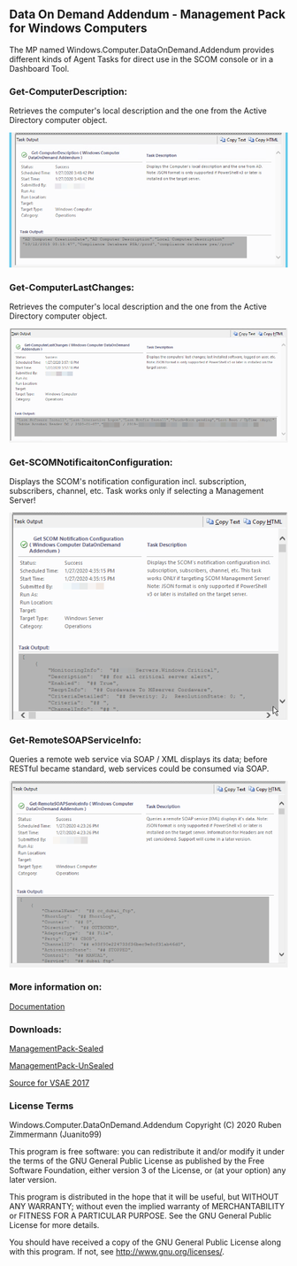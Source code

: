 ## Data On Demand Addendum - Management Pack for Windows Computers
The MP named Windows.Computer.DataOnDemand.Addendum provides different kinds of Agent Tasks for direct use in the SCOM console or in a Dashboard Tool.



### Get-ComputerDescription:
Retrieves the computer's local description and the one from the Active Directory computer object. 

![Get-ComputerDescription](https://raw.githubusercontent.com/Juanito99/Windows.Computer.DataOnDemand.Addendum/master/PicturesForGitWebSite/Get-ComputerDescription.png)


### Get-ComputerLastChanges:
Retrieves the computer's local description and the one from the Active Directory computer object. 

![Get-ComputerLastChanges](https://raw.githubusercontent.com/Juanito99/Windows.Computer.DataOnDemand.Addendum/master/PicturesForGitWebSite/Get-ComputerLastChanges.png)


### Get-SCOMNotificaitonConfiguration:
Displays the SCOM's notification configuration incl. subscription, subscribers, channel, etc. 
Task works only if selecting a Management Server!

![Get-SCOMNotificaitonConfiguration](https://raw.githubusercontent.com/Juanito99/Windows.Computer.DataOnDemand.Addendum/master/PicturesForGitWebSite/Get-SCOMNotificaitonConfiguration.png)


### Get-RemoteSOAPServiceInfo:
Queries a remote web service via SOAP / XML displays its data; before RESTful became standard, web services could be consumed via SOAP.

![Get-RemoteSOAPServiceInfo](https://raw.githubusercontent.com/Juanito99/Windows.Computer.DataOnDemand.Addendum/master/PicturesForGitWebSite/Get-RemoteSOAPServiceInfo.png)



### More information on:
[Documentation](https://raw.githubusercontent.com/Juanito99/Windows.Computer.DataOnDemand.Addendum/master/Documentation/DataOnDemandAddendum_ManagementPack_for_WindowsComputers.pdf)




### Downloads:

[ManagementPack-Sealed](
https://github.com/Juanito99/Windows.Computer.DataOnDemand.Addendum/blob/master/Windows.Computer.DataOnDemand.Addendum/bin/Debug/Windows.Computer.DataOnDemand.Addendum.mbp)

[ManagementPack-UnSealed](https://github.com/Juanito99/Windows.Computer.DataOnDemand.Addendum/blob/master/Windows.Computer.DataOnDemand.Addendum/bin/Debug/Windows.Computer.DataOnDemand.Addendum.xml)

[Source for VSAE 2017](https://github.com/Juanito99/Windows.Computer.DataOnDemand.Addendum/blob/master/Windows.Computer.DataOnDemand.Addendum/)




### License Terms

Windows.Computer.DataOnDemand.Addendum
Copyright (C) 2020 Ruben Zimmermann (Juanito99)

This program is free software: you can redistribute it and/or modify
it under the terms of the GNU General Public License as published by
the Free Software Foundation, either version 3 of the License, or
(at your option) any later version.

This program is distributed in the hope that it will be useful,
but WITHOUT ANY WARRANTY; without even the implied warranty of
MERCHANTABILITY or FITNESS FOR A PARTICULAR PURPOSE.  See the
GNU General Public License for more details.

You should have received a copy of the GNU General Public License
along with this program.  If not, see <http://www.gnu.org/licenses/>.